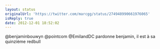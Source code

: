 ```yaml
---
layout: status
originalUrl: 'https://twitter.com/marcgg/status/274948990661976065'
isReply: true
date: 2012-12-01 18:52:02
---
```


@benjaminbouwyn @pointcom @EmilandDC pardonne benjamin, il est à sa quinzième redbull
